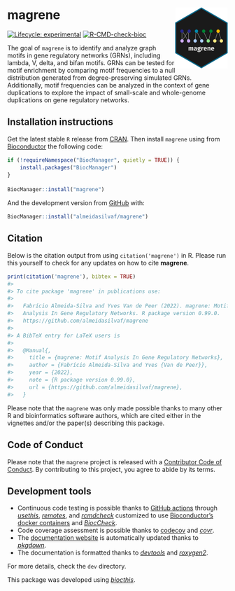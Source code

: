 
<!-- README.md is generated from README.Rmd. Please edit that file -->

# magrene <img src="man/figures/logo.png" align="right" height="139" />

<!-- badges: start -->

[![Lifecycle:
experimental](https://img.shields.io/badge/lifecycle-experimental-orange.svg)](https://lifecycle.r-lib.org/articles/stages.html#experimental)
[![R-CMD-check-bioc](https://github.com/almeidasilvaf/magrene/workflows/R-CMD-check-bioc/badge.svg)](https://github.com/almeidasilvaf/magrene/actions)
<!-- badges: end -->

The goal of `magrene` is to identify and analyze graph motifs in gene
regulatory networks (GRNs), including lambda, V, delta, and bifan
motifs. GRNs can be tested for motif enrichment by comparing motif
frequencies to a null distribution generated from degree-preserving
simulated GRNs. Additionally, motif frequencies can be analyzed in the
context of gene duplications to explore the impact of small-scale and
whole-genome duplications on gene regulatory networks.

## Installation instructions

Get the latest stable `R` release from
[CRAN](http://cran.r-project.org/). Then install `magrene` using from
[Bioconductor](http://bioconductor.org/) the following code:

``` r
if (!requireNamespace("BiocManager", quietly = TRUE)) {
    install.packages("BiocManager")
}

BiocManager::install("magrene")
```

And the development version from
[GitHub](https://github.com/almeidasilvaf/magrene) with:

``` r
BiocManager::install("almeidasilvaf/magrene")
```

## Citation

Below is the citation output from using `citation('magrene')` in R.
Please run this yourself to check for any updates on how to cite
**magrene**.

``` r
print(citation('magrene'), bibtex = TRUE)
#> 
#> To cite package 'magrene' in publications use:
#> 
#>   Fabrício Almeida-Silva and Yves Van de Peer (2022). magrene: Motif
#>   Analysis In Gene Regulatory Networks. R package version 0.99.0.
#>   https://github.com/almeidasilvaf/magrene
#> 
#> A BibTeX entry for LaTeX users is
#> 
#>   @Manual{,
#>     title = {magrene: Motif Analysis In Gene Regulatory Networks},
#>     author = {Fabrício Almeida-Silva and Yves {Van de Peer}},
#>     year = {2022},
#>     note = {R package version 0.99.0},
#>     url = {https://github.com/almeidasilvaf/magrene},
#>   }
```

Please note that the `magrene` was only made possible thanks to many
other R and bioinformatics software authors, which are cited either in
the vignettes and/or the paper(s) describing this package.

## Code of Conduct

Please note that the `magrene` project is released with a [Contributor
Code of Conduct](http://bioconductor.org/about/code-of-conduct/). By
contributing to this project, you agree to abide by its terms.

## Development tools

-   Continuous code testing is possible thanks to [GitHub
    actions](https://www.tidyverse.org/blog/2020/04/usethis-1-6-0/)
    through *[usethis](https://CRAN.R-project.org/package=usethis)*,
    *[remotes](https://CRAN.R-project.org/package=remotes)*, and
    *[rcmdcheck](https://CRAN.R-project.org/package=rcmdcheck)*
    customized to use [Bioconductor’s docker
    containers](https://www.bioconductor.org/help/docker/) and
    *[BiocCheck](https://bioconductor.org/packages/3.13/BiocCheck)*.
-   Code coverage assessment is possible thanks to
    [codecov](https://codecov.io/gh) and
    *[covr](https://CRAN.R-project.org/package=covr)*.
-   The [documentation website](http://almeidasilvaf.github.io/magrene)
    is automatically updated thanks to
    *[pkgdown](https://CRAN.R-project.org/package=pkgdown)*.
-   The documentation is formatted thanks to
    *[devtools](https://CRAN.R-project.org/package=devtools)* and
    *[roxygen2](https://CRAN.R-project.org/package=roxygen2)*.

For more details, check the `dev` directory.

This package was developed using
*[biocthis](https://bioconductor.org/packages/3.13/biocthis)*.
